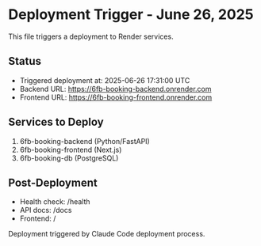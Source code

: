 # Deployment Trigger - June 26, 2025

This file triggers a deployment to Render services.

## Status
- Triggered deployment at: 2025-06-26 17:31:00 UTC
- Backend URL: https://6fb-booking-backend.onrender.com
- Frontend URL: https://6fb-booking-frontend.onrender.com

## Services to Deploy
1. 6fb-booking-backend (Python/FastAPI)
2. 6fb-booking-frontend (Next.js)
3. 6fb-booking-db (PostgreSQL)

## Post-Deployment
- Health check: /health
- API docs: /docs
- Frontend: /

Deployment triggered by Claude Code deployment process.
